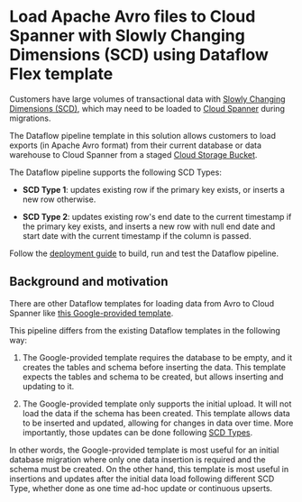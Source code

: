 # Load Apache Avro files to Cloud Spanner with Slowly Changing Dimensions (SCD) using Dataflow Flex template

Customers have large volumes of transactional data with
[Slowly Changing Dimensions (SCD)](https://en.wikipedia.org/wiki/Slowly_changing_dimension),
which may need to be loaded to [Cloud Spanner](https://cloud.google.com/spanner)
during migrations.

The Dataflow pipeline template in this solution allows customers to load exports
(in Apache Avro format) from their current database or data warehouse to Cloud
Spanner from a staged
[Cloud Storage Bucket](https://cloud.google.com/storage/docs/buckets).

The Dataflow pipeline supports the following SCD Types:

- **SCD Type 1**: updates existing row if the primary key exists, or inserts a
  new row otherwise.

- **SCD Type 2**: updates existing row's end date to the current timestamp if
  the primary key exists, and inserts a new row with null end date and start
  date with the current timestamp if the column is passed.

Follow the [deployment guide](deployment.md) to build, run and test the Dataflow
pipeline.

## Background and motivation

There are other Dataflow templates for loading data from Avro to Cloud Spanner
like
[this Google-provided template](https://cloud.google.com/dataflow/docs/guides/templates/provided/avro-to-cloud-spanner).

This pipeline differs from the existing Dataflow templates in the following way:

1.  The Google-provided template requires the database to be empty, and it
    creates the tables and schema before inserting the data. This template
    expects the tables and schema to be created, but allows inserting and
    updating to it.

1.  The Google-provided template only supports the initial upload. It will not
    load the data if the schema has been created. This template allows data to
    be inserted and updated, allowing for changes in data over time. More
    importantly, those updates can be done following
    [SCD Types](https://en.wikipedia.org/wiki/Slowly_changing_dimension).

In other words, the Google-provided template is most useful for an initial
database migration where only one data insertion is required and the schema must
be created. On the other hand, this template is most useful in insertions and
updates after the initial data load following different SCD Type, whether done
as one time ad-hoc update or continuous upserts.
